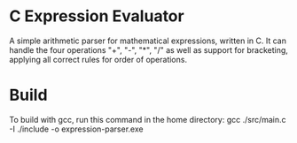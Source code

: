 # C Expression Evaluator
A simple arithmetic parser for mathematical expressions, written in C. It can handle the four operations "+", "-", "\*", "/" as well as support for bracketing, applying all correct rules for order of operations.

# Build
To build with gcc, run this command in the home directory:
	gcc ./src/main.c -I ./include -o expression-parser.exe



